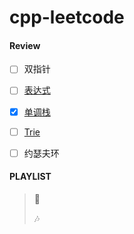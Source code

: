 # cpp-leetcode

#### Review
- [ ] 双指针
- [ ] [表达式](/markdown/%E4%B8%93%E9%A2%98%20-%20%E8%A1%A8%E8%BE%BE%E5%BC%8F.md)
- [x] [单调栈](/markdown/%E4%B8%93%E9%A2%98%20-%20%E5%8D%95%E8%B0%83%E6%A0%88.md)
- [ ] [Trie](/markdown/%E4%B8%93%E9%A2%98%20-%20Trie.md)
- [ ] 约瑟夫环



#### PLAYLIST
> 🎵&nbsp;
>
> 🎶&nbsp;

